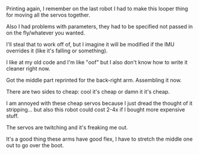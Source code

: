 Printing again, I remember on the last robot I had to make this looper thing for moving all the servos together.

Also I had problems with parameters, they had to be specified not passed in on the fly/whatever you wanted.

I'll steal that to work off of, but I imagine it will be modified if the IMU overrides it (like it's falling or something).

I like at my old code and I'm like "oof" but I also don't know how to write it cleaner right now.

Got the middle part reprinted for the back-right arm. Assembling it now.

There are two sides to cheap: cool it's cheap or damn it it's cheap.

I am annoyed with these cheap servos because I just dread the thought of it stripping... but also this robot could cost 2-4x if I bought more expensive stuff.

The servos are twitching and it's freaking me out.

It's a good thing these arms have good flex, I have to stretch the middle one out to go over the boot.

